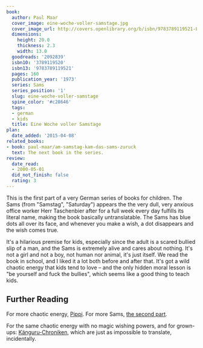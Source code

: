 ```yaml
---
book:
  author: Paul Maar
  cover_image: eine-woche-voller-samstage.jpg
  cover_image_url: http://covers.openlibrary.org/b/isbn/9783789119521-L.jpg
  dimensions:
    height: 20.0
    thickness: 2.3
    width: 13.0
  goodreads: '2092839'
  isbn10: '3789119520'
  isbn13: '9783789119521'
  pages: 160
  publication_year: '1973'
  series: Sams
  series_position: '1'
  slug: eine-woche-voller-samstage
  spine_color: '#c28646'
  tags:
  - german
  - kids
  title: Eine Woche voller Samstage
plan:
  date_added: '2015-04-08'
related_books:
- book: paul-maar/am-samstag-kam-das-sams-zuruck
  text: The next book in the series.
review:
  date_read:
  - 2000-05-01
  did_not_finish: false
  rating: 3
---
```


This is the first part of a very German series of books for children. The Sams (from "Samstag", "Saturday") appears the
the very dull, very anxious office worker Herr Taschenbier after for a full week every day fulfills its literal name,
making the book basically untranslatable. The Sams has blue dots all over its face, and whenever you make a wish, a dot
disappears and the wish comes true.

It's a hilarious premise for kids, especially since the adult is a scared bullied slip of a man, and the Sams is
extremely alive and cares about nothing. It's not a girl and not a boy, not human nor animal, it's just itself. We read
the book in school, and I liked it a lot both before and after that. It's got a wild chaotic energy that kids tend to
love – and the only hidden moral lesson is "be yourself and fuck the bullies", which seems like a good thing to teach
kids.

## Further Reading

For more chaotic energy, [Pippi](https://books.rixx.de/reviews/2001/pippi-langstrumpf). For more Sams, [the second
part](https://books.rixx.de/am-samstag-kam-das-sams-zuruck).

For the same chaotic energy with no magic wishing powers, and for grown-ups:
[Känguru-Chroniken](https://books.rixx.de/reviews/2012/die-kanguru-chroniken-ansichten-eines-vorlauten-beuteltiers),
which are just as impossible to translate, incidentally.
